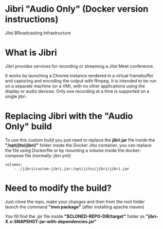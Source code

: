 # Jibri "Audio Only" (Docker version instructions)

JItsi BRoadcasting Infrastructure

# What is Jibri

Jibri provides services for recording or streaming a Jitsi Meet conference.

It works by launching a Chrome instance rendered in a virtual framebuffer and capturing and encoding the output with ffmpeg. It is intended to be run on a separate machine (or a VM), with no other applications using the display or audio devices. Only one recording at a time is supported on a single jibri.

# Replacing Jibri with the "Audio Only" build
To use this custom build you just need to replace the **jibri.jar** file inside the **"/opt/jitsi/jibri/"** folder inside the Docker Jitsi container, you can replace the file using Dockerfile or by mounting a volume inside the docker-compose file (normally: jibri.yml)

```
volumes:
    - ./jibri/custom-jibri.jar:/opt/jitsi/jibri/jibri.jar
```

# Need to modify the build?
Just clone the repo, make your changes and then from the root folder launch the command **"mvn package"** (after installing apache maven)

You fill find the .jar file inside **"$CLONED-REPO-DIR/target"** folder as **"jibri-X.x-SNAPSHOT-jar-with-dependencies.jar"**
